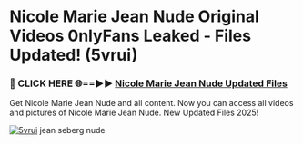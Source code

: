 # Nicole Marie Jean Nude Original Videos 0nlyFans Leaked - Files Updated! (5vrui)

<h3>🔴 CLICK HERE 🌐==►► <a href="https://tinyurl.com/4mcuefdz" rel="nofollow">Nicole Marie Jean Nude Updated Files</a></h3>

Get Nicole Marie Jean Nude and all content. Now you can access all videos and pictures of Nicole Marie Jean Nude. New Updated Files 2025!

[![5vrui](https://i.imgur.com/StAQSOY.gif)](https://tinyurl.com/4mcuefdz)
jean seberg nude